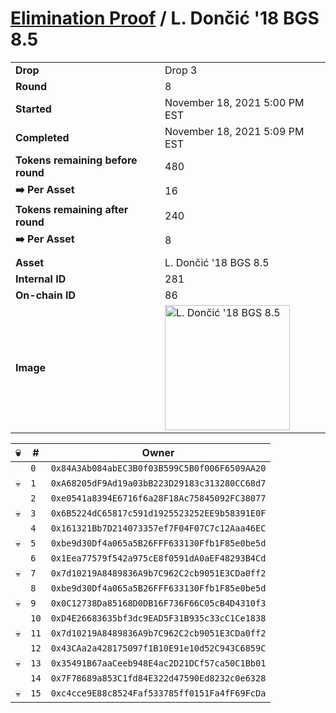 # [Elimination Proof](./readme.md) / L. Dončić &#039;18 BGS 8.5

|||
|---|---|
| **Drop** | Drop 3 |
| **Round** | 8 |
| **Started** | November 18, 2021 5:00 PM EST |
| **Completed** | November 18, 2021 5:09 PM EST |
| **Tokens remaining before round** | 480 |
| **➡️ Per Asset** | 16 |
| **Tokens remaining after round** | 240 |
| **➡️ Per Asset** | 8 |
| | |
| **Asset** | L. Dončić &#039;18 BGS 8.5 |
| **Internal ID** | 281 |
| **On-chain ID** | 86 |
| **Image** | <img src="https://tcdn.blokpax.com/94d9199b-dc2a-4296-aee4-c874e92cbf74/01074105ac8ca1e1732e037074838332d07e12aa3309e5015da839141b9782fe.jpg" height="200" alt="L. Dončić &#039;18 BGS 8.5" /> |


| 💀 | # | Owner |
| --- | --- | --- |
|  | `0` | `0x84A3Ab084abEC3B0f03B599C5B0f006F6509AA20` |
| 💀 | `1` | `0xA68205dF9Ad19a03bB223D29183c313280CC68d7` |
|  | `2` | `0xe0541a8394E6716f6a28F18Ac75845092FC38077` |
| 💀 | `3` | `0x6B5224dC65817c591d1925523252EE9b58391E0F` |
|  | `4` | `0x161321Bb7D214073357ef7F04F07C7c12Aaa46EC` |
| 💀 | `5` | `0xbe9d30Df4a065a5B26FFF633130Ffb1F85e0be5d` |
|  | `6` | `0x1Eea77579f542a975cE8f0591dA0aEF48293B4Cd` |
| 💀 | `7` | `0x7d10219A8489836A9b7C962C2cb9051E3CDa0ff2` |
|  | `8` | `0xbe9d30Df4a065a5B26FFF633130Ffb1F85e0be5d` |
| 💀 | `9` | `0x0C12738Da85168D0DB16F736F66C05cB4D4310f3` |
|  | `10` | `0xD4E26683635bf3dc9EAD5F31B935c33cC1Ce1838` |
| 💀 | `11` | `0x7d10219A8489836A9b7C962C2cb9051E3CDa0ff2` |
|  | `12` | `0x43CAa2a428175097f1B10E91e10d52C943C6859C` |
| 💀 | `13` | `0x35491B67aaCeeb948E4ac2D21DCf57ca50C1Bb01` |
|  | `14` | `0x7F78689a853C1fd84E322d47590Ed8232c0e6328` |
| 💀 | `15` | `0xc4cce9E88c8524Faf533785ff0151Fa4fF69FcDa` |

